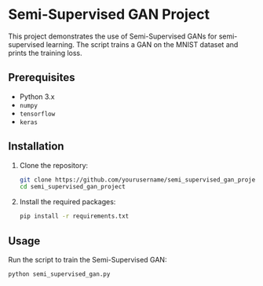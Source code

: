 # Semi-Supervised GAN Project

This project demonstrates the use of Semi-Supervised GANs for semi-supervised learning. The script trains a GAN on the MNIST dataset and prints the training loss.

## Prerequisites

- Python 3.x
- `numpy`
- `tensorflow`
- `keras`

## Installation

1. Clone the repository:
    ```sh
    git clone https://github.com/yourusername/semi_supervised_gan_project.git
    cd semi_supervised_gan_project
    ```

2. Install the required packages:
    ```sh
    pip install -r requirements.txt
    ```

## Usage

Run the script to train the Semi-Supervised GAN:
```sh
python semi_supervised_gan.py
